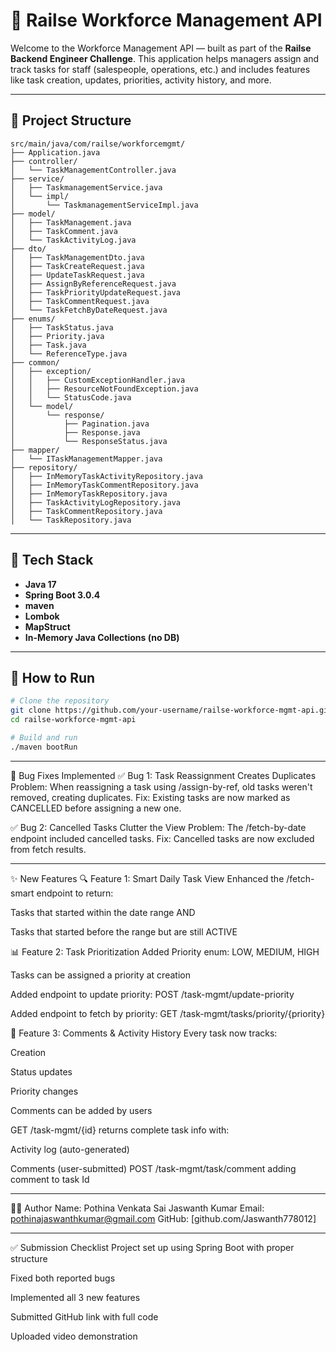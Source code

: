 # 🚚 Railse Workforce Management API

Welcome to the Workforce Management API — built as part of the **Railse Backend Engineer Challenge**. This application helps managers assign and track tasks for staff (salespeople, operations, etc.) and includes features like task creation, updates, priorities, activity history, and more.

---

## 📁 Project Structure
```
src/main/java/com/railse/workforcemgmt/
├── Application.java
├── controller/
│   └── TaskManagementController.java
├── service/
│   ├── TaskmanagementService.java
│   └── impl/
│       └── TaskmanagementServiceImpl.java
├── model/
│   ├── TaskManagement.java
│   ├── TaskComment.java
│   └── TaskActivityLog.java
├── dto/
│   ├── TaskManagementDto.java
│   ├── TaskCreateRequest.java
│   ├── UpdateTaskRequest.java
│   ├── AssignByReferenceRequest.java
│   ├── TaskPriorityUpdateRequest.java
│   ├── TaskCommentRequest.java
│   └── TaskFetchByDateRequest.java
├── enums/
│   ├── TaskStatus.java
│   ├── Priority.java
│   ├── Task.java
│   └── ReferenceType.java
├── common/
│   ├── exception/
│   │   ├── CustomExceptionHandler.java
│   │   ├── ResourceNotFoundException.java
│   │   └── StatusCode.java
│   └── model/
│       └── response/
│           ├── Pagination.java
│           ├── Response.java
│           └── ResponseStatus.java
├── mapper/
│   └── ITaskManagementMapper.java
├── repository/
│   ├── InMemoryTaskActivityRepository.java
│   ├── InMemoryTaskCommentRepository.java
│   ├── InMemoryTaskRepository.java
│   ├── TaskActivityLogRepository.java
│   ├── TaskCommentRepository.java
│   └── TaskRepository.java
```
---

## 🧰 Tech Stack

- **Java 17**
- **Spring Boot 3.0.4**
- **maven**
- **Lombok**
- **MapStruct**
- **In-Memory Java Collections (no DB)**

---

## 🚀 How to Run

```bash
# Clone the repository
git clone https://github.com/your-username/railse-workforce-mgmt-api.git
cd railse-workforce-mgmt-api

# Build and run
./maven bootRun

```

---
🐞 Bug Fixes Implemented
✅ Bug 1: Task Reassignment Creates Duplicates
Problem: When reassigning a task using /assign-by-ref, old tasks weren't removed, creating duplicates.
Fix: Existing tasks are now marked as CANCELLED before assigning a new one.

✅ Bug 2: Cancelled Tasks Clutter the View
Problem: The /fetch-by-date endpoint included cancelled tasks.
Fix: Cancelled tasks are now excluded from fetch results.

---
✨ New Features
🔍 Feature 1: Smart Daily Task View
Enhanced the /fetch-smart endpoint to return:

Tasks that started within the date range AND

Tasks that started before the range but are still ACTIVE

📊 Feature 2: Task Prioritization
Added Priority enum: LOW, MEDIUM, HIGH

Tasks can be assigned a priority at creation

Added endpoint to update priority:
POST /task-mgmt/update-priority

Added endpoint to fetch by priority:
GET /task-mgmt/tasks/priority/{priority}

💬 Feature 3: Comments & Activity History
Every task now tracks:

Creation

Status updates

Priority changes

Comments can be added by users

GET /task-mgmt/{id} returns complete task info with:

Activity log (auto-generated)

Comments (user-submitted)
POST /task-mgmt/task/comment adding comment to task Id

---

👨‍💻 Author
Name: Pothina Venkata Sai Jaswanth Kumar
Email: pothinajaswanthkumar@gmail.com
GitHub: [github.com/Jaswanth778012]

---

✅ Submission Checklist
 Project set up using Spring Boot with proper structure

 Fixed both reported bugs

 Implemented all 3 new features

 Submitted GitHub link with full code

 Uploaded video demonstration

